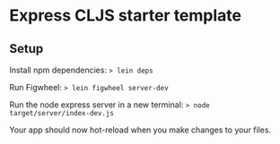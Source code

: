 # Express CLJS starter template

## Setup

Install npm dependencies:
`> lein deps`

Run Figwheel:
`> lein figwheel server-dev`

Run the node express server in a new terminal:
`> node target/server/index-dev.js`

Your app should now hot-reload when you make changes to your files.
